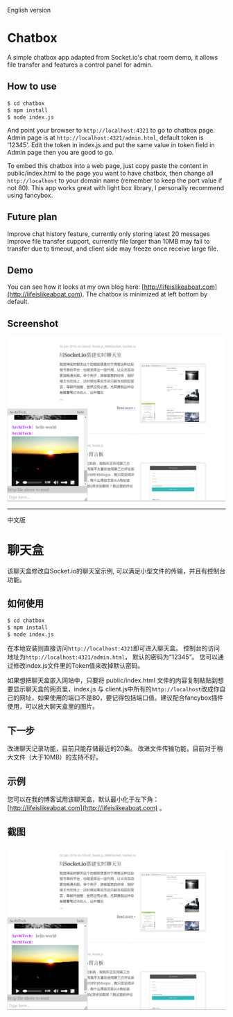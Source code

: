English version



# Chatbox

A simple chatbox app adapted from Socket.io's chat room demo, it allows file transfer and features a control panel for admin.


## How to use

```
$ cd chatbox
$ npm install
$ node index.js
```

And point your browser to `http://localhost:4321` to go to chatbox page.
Admin page is at `http://localhost:4321/admin.html`, default token is '12345'. 
Edit the token in index.js and put the same value in token field in Admin page then you are good to go. 


To embed this chatbox into a web page, just copy paste the content in public/index.html to the page you want to have chatbox, then change all `http://localhost` to your domain name (remember to keep the port value if not 80). This app works great with light box library, I personally recommend using fancybox. 

## Future plan

Improve chat history feature, currently only storing latest 20 messages
Improve file transfer support, currently file larger than 10MB may fail to transfer due to timeout, and client side may freeze once receive large file.


## Demo

You can see how it looks at my own blog here: [http://lifeislikeaboat.com](http://lifeislikeaboat.com). The chatbox is minimized at left bottom by default.

## Screenshot

![screenshot](/Screenshot.png?raw=true "Screenshot")


-----------------------------------------------------------
中文版



# 聊天盒

该聊天盒修改自Socket.io的聊天室示例, 可以满足小型文件的传输，并且有控制台功能。


## 如何使用


```
$ cd chatbox
$ npm install
$ node index.js
```

在本地安装则直接访问`http://localhost:4321`即可进入聊天盒。
控制台的访问地址为`http://localhost:4321/admin.html`， 默认的密码为“12345”。
您可以通过修改index.js文件里的Token值来改掉默认密码。


如果想把聊天盒嵌入网站中，只要将 public/index.html 文件的内容复制粘贴到想要显示聊天盒的网页里，index.js 与 client.js中所有的`http://localhost`改成你自己的网址，如果使用的端口不是80，要记得包括端口值。建议配合fancybox插件使用，可以放大聊天盒里的图片。


## 下一步

改进聊天记录功能，目前只能存储最近的20条。
改进文件传输功能，目前对于稍大文件（大于10MB）的支持不好。


## 示例

您可以在我的博客试用该聊天盒，默认最小化于左下角： [http://lifeislikeaboat.com](http://lifeislikeaboat.com) 。


## 截图

![screenshot](/Screenshot.png?raw=true "Screenshot")
